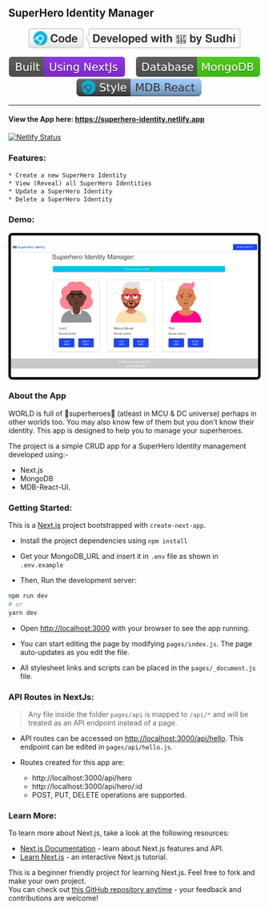 ## SuperHero Identity Manager

<div align="center">

![](./images/codeby.svg)

![](./images/builtwith.svg) &emsp; ![](./images/databasewith.svg) &emsp; ![](./images/stylewith.svg)

</div>

<hr/>

#### View the App here: https://superhero-identity.netlify.app

[![Netlify Status](https://api.netlify.com/api/v1/badges/15201d49-b0ad-4c8c-80c6-72bdda22d950/deploy-status)](https://app.netlify.com/sites/superhero-identity/deploys)

### Features:

    * Create a new SuperHero Identity
    * View (Reveal) all SuperHero Identities
    * Update a SuperHero Identity
    * Delete a SuperHero Identity

### Demo:

<div style="border: 5px solid black; border-radius: 8px">

![demogif](./public/snapshot.gif)

</div>

### About the App

WORLD is full of 🤜superheroes🤛 (atleast in MCU & DC universe) perhaps in other worlds too. You may also know few of them but you don't know their identity. This app is designed to help you to manage your superheroes.

The project is a simple CRUD app for a SuperHero Identity management developed using:-

- Next.js
- MongoDB
- MDB-React-UI.

### Getting Started:

This is a [Next.js](https://nextjs.org/) project bootstrapped with `create-next-app`.

- Install the project dependencies using `npm install`
- Get your MongoDB_URL and insert it in `.env` file as shown in `.env.example`

- Then, Run the development server:

```bash
npm run dev
# or
yarn dev
```

- Open [http://localhost:3000](http://localhost:3000) with your browser to see the app running.

- You can start editing the page by modifying `pages/index.js`. The page auto-updates as you edit the file.

- All stylesheet links and scripts can be placed in the `pages/_document.js` file.

### API Routes in NextJs:

> Any file inside the folder `pages/api` is mapped to `/api/*` and will be treated as an API endpoint instead of a page.

- API routes can be accessed on [http://localhost:3000/api/hello](http://localhost:3000/api/hello). This endpoint can be edited in `pages/api/hello.js`.

- Routes created for this app are:
  - http://localhost:3000/api/hero
  - http://localhost:3000/api/hero/:id
  * POST, PUT, DELETE operations are supported.

### Learn More:

To learn more about Next.js, take a look at the following resources:

- [Next.js Documentation](https://nextjs.org/docs) - learn about Next.js features and API.
- [Learn Next.js](https://nextjs.org/learn) - an interactive Next.js tutorial.

This is a beginner friendly project for learning Next.js. Feel free to fork and make your own project.
<br>
You can check out [this GitHub repository anytime](https://github.com/Sudhee-bsp/SuperHero-app/) - your feedback and contributions are welcome!
